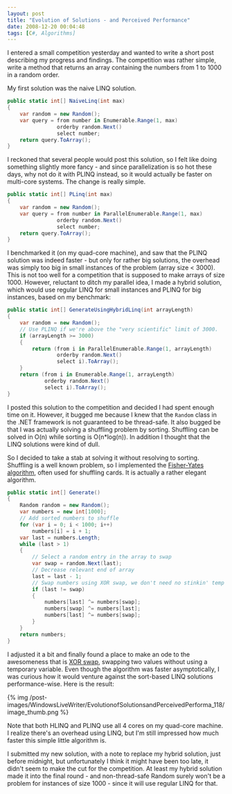 ```yaml
---
layout: post
title: "Evolution of Solutions - and Perceived Performance"
date: 2008-12-20 00:04:48
tags: [C#, Algorithms]
---
```


I entered a small competition yesterday and wanted to write a short post describing my progress and findings. The competition was rather simple, write a method that returns an array containing the numbers from 1 to 1000 in a random order.

My first solution was the naive LINQ solution. 

``` csharp
public static int[] NaiveLinq(int max)
{
    var random = new Random();
    var query = from number in Enumerable.Range(1, max)
                orderby random.Next()
                select number;
    return query.ToArray();
}
```

I reckoned that several people would post this solution, so I felt like doing something slightly more fancy - and since parallelization is so hot these days, why not do it with PLINQ instead, so it would actually be faster on multi-core systems. The change is really simple.

``` csharp
public static int[] PLinq(int max)
{
    var random = new Random();
    var query = from number in ParallelEnumerable.Range(1, max)
                orderby random.Next()
                select number;
    return query.ToArray();
}
```

I benchmarked it (on my quad-core machine), and saw that the PLINQ solution was indeed faster - but only for rather big solutions, the overhead was simply too big in small instances of the problem (array size < 3000). This is not too well for a competition that is supposed to make arrays of size 1000. However, reluctant to ditch my parallel idea, I made a hybrid solution, which would use regular LINQ for small instances and PLINQ for big instances, based on my benchmark:

``` csharp
public static int[] GenerateUsingHybridLinq(int arrayLength)
{
    var random = new Random();
    // Use PLINQ if we're above the "very scientific" limit of 3000.
    if (arrayLength >= 3000)
    {
        return (from i in ParallelEnumerable.Range(1, arrayLength)
                orderby random.Next()
                select i).ToArray();
    }
    return (from i in Enumerable.Range(1, arrayLength)
            orderby random.Next()
            select i).ToArray();
}
```

I posted this solution to the competition and decided I had spent enough time on it. However, it bugged me because I knew that the `Random` class in the .NET framework is not guaranteed to be thread-safe. It also bugged be that I was actually solving a shuffling problem by sorting. Shuffling can be solved in O(n) while sorting is O(n*log(n)). In addition I thought that the LINQ solutions were kind of dull. 

So I decided to take a stab at solving it without resolving to sorting. Shuffling is a well known problem, so I implemented the [Fisher-Yates algorithm](http://en.wikipedia.org/wiki/Fisher-Yates_shuffle), often used for shuffling cards. It is actually a rather elegant algorithm.

``` csharp
public static int[] Generate()
{
    Random random = new Random();
    var numbers = new int[1000];
    // Add sorted numbers to shuffle
    for (var i = 0; i < 1000; i++)
        numbers[i] = i + 1;
    var last = numbers.Length;
    while (last > 1)
    {
        // Select a random entry in the array to swap
        var swap = random.Next(last);
        // Decrease relevant end of array
        last = last - 1;
        // Swap numbers using XOR swap, we don't need no stinkin' temp variables
        if (last != swap)
        {
            numbers[last] ^= numbers[swap];
            numbers[swap] ^= numbers[last];
            numbers[last] ^= numbers[swap];
        }
    }
    return numbers;
}
```

I adjusted it a bit and finally found a place to make an ode to the awesomeness that is [XOR swap](http://en.wikipedia.org/wiki/Xor_swap_algorithm), swapping two values without using a temporary variable. Even though the algorithm was faster asymptotically, I was curious how it would venture against the sort-based LINQ solutions performance-wise. Here is the result:

{% img /post-images/WindowsLiveWriter/EvolutionofSolutionsandPerceivedPerforma_118/image_thumb.png %} 

Note that both HLINQ and PLINQ use all 4 cores on my quad-core machine. I realize there's an overhead using LINQ, but I'm still impressed how much faster this simple little algorithm is.

I submitted my new solution, with a note to replace my hybrid solution, just before midnight, but unfortunately I think it might have been too late, it didn't seem to make the cut for the competition. At least my hybrid solution made it into the final round - and non-thread-safe Random surely won't be a problem for instances of size 1000 - since it will use regular LINQ for that.
